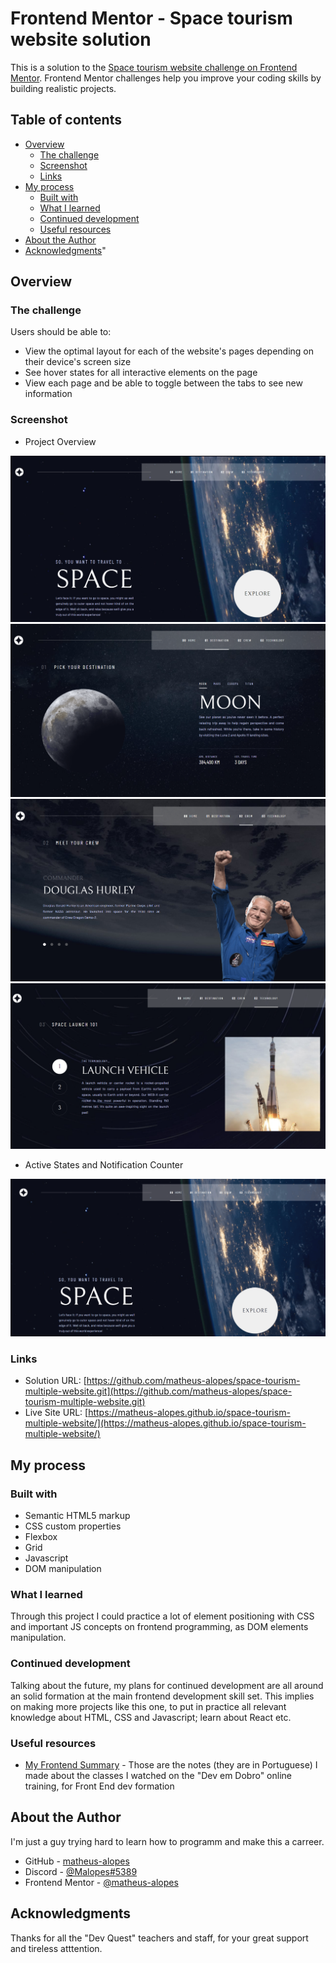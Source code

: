 # Frontend Mentor - Space tourism website solution

This is a solution to the [Space tourism website challenge on Frontend Mentor](https://www.frontendmentor.io/challenges/space-tourism-multipage-website-gRWj1URZ3). Frontend Mentor challenges help you improve your coding skills by building realistic projects. 

## Table of contents

- [Overview](#overview)
  - [The challenge](#the-challenge)
  - [Screenshot](#screenshot)
  - [Links](#links)
- [My process](#my-process)
  - [Built with](#built-with)
  - [What I learned](#what-i-learned)
  - [Continued development](#continued-development)
  - [Useful resources](#useful-resources)
- [About the Author](#author)
- [Acknowledgments](#acknowledgments)"

## Overview

### The challenge

Users should be able to:

- View the optimal layout for each of the website's pages depending on their device's screen size
- See hover states for all interactive elements on the page
- View each page and be able to toggle between the tabs to see new information

### Screenshot

- Project Overview

<img src="src/images/project-screenshots/sceenshot-home-desktop-view.png" alt="project home overview" />
<img src="src/images/project-screenshots/sceenshot-destinations-desktop-view.png" alt="project destinations overview" />
<img src="src/images/project-screenshots/sceenshot-crew-desktop-view.png" alt="project crew overview" />
<img src="src/images/project-screenshots/sceenshot-technology-desktop-view.png" alt="project technology overview" />

- Active States and Notification Counter

<img src="src/images/gif/gif-space-tourism-page-desktopview.gif" alt="project working" />

### Links

- Solution URL: [https://github.com/matheus-alopes/space-tourism-multiple-website.git](https://github.com/matheus-alopes/space-tourism-multiple-website.git)
- Live Site URL: [https://matheus-alopes.github.io/space-tourism-multiple-website/](https://matheus-alopes.github.io/space-tourism-multiple-website/)

## My process

### Built with

- Semantic HTML5 markup
- CSS custom properties
- Flexbox
- Grid
- Javascript
- DOM manipulation

### What I learned

Through this project I could practice a lot of element positioning with CSS and important JS concepts on frontend programming, as DOM elements manipulation.

### Continued development

Talking about the future, my plans for continued development are all around an solid formation at the main frontend development skill set. This implies on making more projects like this one, to put in practice all relevant knowledge about HTML, CSS and Javascript; learn about React etc.

### Useful resources

- [My Frontend Summary](https://just-patch-a6b.notion.site/Resumo-De-Aulas-do-DevQuest-4092469f5cb04a3a913b87cd3d7601b4) - Those are the notes (they are in Portuguese) I made about the classes I watched on the "Dev em Dobro" online training, for Front End dev formation

## About the Author

I'm just a guy trying hard to learn how to programm and make this a carreer.
- GitHub - [matheus-alopes](https://github.com/matheus-alopes)
- Discord - [@Malopes#5389](https://discord.com/channels/@Malopes#5389)
- Frontend Mentor - [@matheus-alopes](https://www.frontendmentor.io/profile/matheus-alopes)

## Acknowledgments

Thanks for all the "Dev Quest" teachers and staff, for your great support and tireless atttention.
